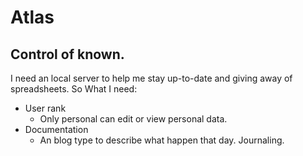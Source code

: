 # Atlas
## Control of known.

I need an local server to help me stay up-to-date and giving away of spreadsheets. So What I need:

- User rank
    - Only personal can edit or view personal data.
- Documentation
    - An blog type to describe what happen that day. Journaling.
